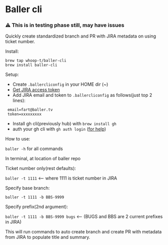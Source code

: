 # Baller cli
### ⚠️ This is in testing phase still, may have issues

Quickly create standardized branch and PR with JIRA metadata on using ticket number.

Install:
```
brew tap whoop-t/baller-cli
brew install baller-cli
```



Setup:
 - Create `.ballercliconfig` in your HOME dir (~)
 - [Get JIRA access token ](https://id.atlassian.com/manage-profile/security/api-tokens)
 - Add JIRA email and token to `.ballercliconfig` as follows(just top 2 lines):

```
 email=fart@baller.tv
 token=xxxxxxxxx
 ```
 - Install gh cli(previously hub) with `brew install gh`
 - auth your gh cli with `gh auth login` ([for help](https://cli.github.com/manual/gh_auth_login))

How to use:

`baller -h` for all commands

In terminal, at location of baller repo

Ticket number only(rest defaults):

`baller -t 1111` <-- where 1111 is ticket number in JIRA

Specify base branch:

`baller -t 1111 -b BBS-9999`

Specify prefix(2nd argument):

`baller -t 1111 -b BBS-9999 bugs` <-- (BUGS and BBS are 2 current prefixes in JIRA)

This will run commands to auto create branch and create PR with metadata from JIRA to populate title and summary.
